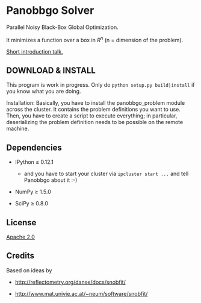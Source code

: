 # Panobbgo Solver

Parallel Noisy Black-Box Global Optimization.

It minimizes a function over a box in $R^n$ (n = dimension of the problem).
   
<a href="https://docs.google.com/presentation/pub?id=10fyYYtti5B-rdVE9gaJ-H4LWLMCOlBCVUC8B_gk3wXo&start=false&loop=false&delayms=3000">Short introduction talk.</a>

## DOWNLOAD & INSTALL

This program is work in progress. Only do `python setup.py build|install` if you know what you are doing.

Installation: Basically, you have to install the panobbgo_problem module across the cluster. 
It contains the problem definitions you want to use.
Then, you have to create a script to execute everything; in particular, deserializing the
problem definition needs to be possible on the remote machine.

## Dependencies

* IPython &ge; 0.12.1

  * and you have to start your cluster via `ipcluster start ...` and tell Panobbgo 
    about it :-)

* NumPy &ge; 1.5.0

* SciPy &ge; 0.8.0

## License

<a href="http://www.apache.org/licenses/LICENSE-2.0">Apache 2.0</a>

## Credits

Based on ideas by

* http://reflectometry.org/danse/docs/snobfit/

* http://www.mat.univie.ac.at/~neum/software/snobfit/

